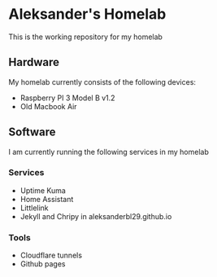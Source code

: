 # Aleksander's Homelab

This is the working repository for my homelab

## Hardware
My homelab currently consists of the following devices:
* Raspberry PI 3 Model B v1.2
* Old Macbook Air

## Software
I am currently running the following services in my homelab
### Services
* Uptime Kuma
* Home Assistant
* Littlelink
* Jekyll and Chripy in aleksanderbl29.github.io
### Tools
* Cloudflare tunnels
* Github pages